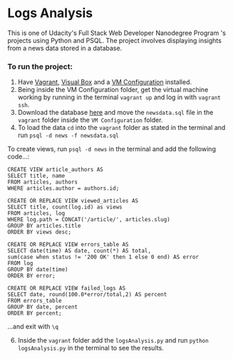 # Logs Analysis

This is one of Udacity's Full Stack Web Developer Nanodegree Program 's projects using Python and PSQL. 
The project involves displaying insights from a news data stored in a database.

### To run the project:

1. Have [Vagrant](https://www.vagrantup.com/), [Visual Box](https://www.virtualbox.org/wiki/Download_Old_Builds_5_1) and a [VM Configuration](https://s3.amazonaws.com/video.udacity-data.com/topher/2018/April/5acfbfa3_fsnd-virtual-machine/fsnd-virtual-machine.zip) installed.
2. Being inside the VM Configuration folder, get the virtual machine working by running in the terminal ```vagrant up``` and log in with ```vagrant ssh```.
3. Download the database [here](https://d17h27t6h515a5.cloudfront.net/topher/2016/August/57b5f748_newsdata/newsdata.zip) and move the ```newsdata.sql``` file in the ```vagrant``` folder inside the ```VM Configuration``` folder.
4. To load the data ```cd``` into the ```vagrant``` folder as stated in the terminal and run ```psql -d news -f newsdata.sql```

To create views, run ```psql -d news``` in the terminal and add the following code...:

```
CREATE VIEW article_authors AS
SELECT title, name
FROM articles, authors
WHERE articles.author = authors.id;
```

```
CREATE OR REPLACE VIEW viewed_articles AS
SELECT title, count(log.id) as views
FROM articles, log
WHERE log.path = CONCAT('/article/', articles.slug)
GROUP BY articles.title
ORDER BY views desc;
```

```
CREATE OR REPLACE VIEW errors_table AS 
SELECT date(time) AS date, count(*) AS total, 
sum(case when status != '200 OK' then 1 else 0 end) AS error 
FROM log 
GROUP BY date(time) 
ORDER BY error;
```

```
CREATE OR REPLACE VIEW failed_logs AS 
SELECT date, round(100.0*error/total,2) AS percent
FROM errors_table 
GROUP BY date, percent 
ORDER BY percent;
```

...and exit with ```\q```

6. Inside the ```vagrant``` folder add the ```logsAnalysis.py``` and run ```python logsAnalysis.py``` in the terminal to see the results. 
